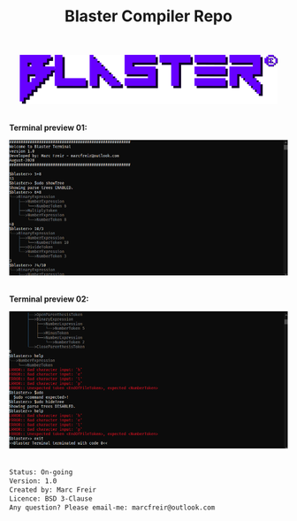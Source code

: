 # <div align="center">Blaster Compiler Repo</div><br />

<div align="center"><img src="./_img/blasterLogo.svg" alt="Blaster" /></div>
<br />


__Terminal preview 01:__

<div align="center"><img src="./_img/terminalPreview1.png" alt="Terminal Preview" /></div>
<br />

__Terminal preview 02:__

<div align="center"><img src="./_img/terminalPreview2.png" alt="Terminal Preview" /></div>
<br />


    Status: On-going
    Version: 1.0
    Created by: Marc Freir
    Licence: BSD 3-Clause
    Any question? Please email-me: marcfreir@outlook.com

